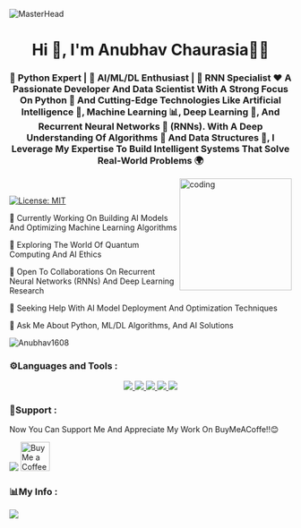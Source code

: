 ![MasterHead](https://repository-images.githubusercontent.com/588181932/e36ec678-7984-4cdd-8e4c-a3932772ff8e)
<h1 align="center">Hi 👋, I'm Anubhav Chaurasia🧑‍💻</h1>
<h3 align="center">🔹 Python Expert | 🤖 AI/ML/DL Enthusiast | 🔄 RNN Specialist
❤️ A Passionate Developer And Data Scientist With A Strong Focus On Python 🐍 And Cutting-Edge Technologies Like Artificial Intelligence 🤖, Machine Learning 📊, Deep Learning 🧠, And Recurrent Neural Networks 🔄 (RNNs). With A Deep Understanding Of Algorithms 🔢 And Data Structures 📐, I Leverage My Expertise To Build Intelligent Systems That Solve Real-World Problems 🌍
</h3>
<img align="right" alt="coding" length="200" width="200" src="https://cdn.dribbble.com/users/1162077/screenshots/3848914/programmer.gif"><br>

[![License: MIT](https://img.shields.io/badge/License-MIT-green.svg)](https://opensource.org/licenses/MIT)

🔭 Currently Working On Building AI Models And Optimizing Machine Learning Algorithms

🌱 Exploring The World Of Quantum Computing And AI Ethics

👯 Open To Collaborations On Recurrent Neural Networks (RNNs) And Deep Learning Research

🤝 Seeking Help With AI Model Deployment And Optimization Techniques

💬 Ask Me About Python, ML/DL Algorithms, And AI Solutions

<p align="left"> <img src="https://komarev.com/ghpvc/?username=Anubhav1608&label=Profile%20views&color=0e75b6&style=flat" alt="Anubhav1608" /> </p>

<h3 align="left">⚙️Languages and Tools :</h3>
<p align="center">
  <a href="https://skillicons.dev">
    <img src="https://skillicons.dev/icons?i=aiscript,androidstudio,arduino,bash,blender,bootstrap,azure&theme=dark" />
    <img src="https://skillicons.dev/icons?i=cpp,cloudflare,css,bots,fastapi,firebase,flask,flutter&theme=dark" />
    <img 
src="https://skillicons.dev/icons?i=gamemakerstudio,git,github,html,java,js&theme=dark" />
    <img src="https://skillicons.dev/icons?i=kotlin,linux,mongodb,mysql,nodejs,php,processing,pytorch,py,qt&theme=dark" />
    <img src="https://skillicons.dev/icons?i=raspberrypi,stackoverflow,selenium,tailwind,tensorflow&theme=dark" />
</a>
</p>

<h3 align="left">💌Support :</h3>
<p></p>Now You Can Support Me And Appreciate My Work On BuyMeACoffe!!😊</p>
<a href="https://www.buymeacoffee.com/durgaaisolutions"><img src="https://img.buymeacoffee.com/button-api/?text=Durgaai Solutions&emoji=🤖&slug=durgaaisolutions&button_colour=16a72e&font_colour=ffffff&font_family=Poppins&outline_colour=ffffff&coffee_colour=FFDD00" /></a>
<a href='https://ko-fi.com/X8X61D06RW' target='_blank'><img height='52' style='border:20px;height:52px;' src='https://storage.ko-fi.com/cdn/kofi3.png?v=6' border='20' alt='Buy Me a Coffee At ko-fi.com' /></a>

<h3 align="left">📊My Info :</h3>

![](https://github-profile-trophy.vercel.app/?username=Anubhav1608&theme=darkhub)

<!---
Anubhav1608/Anubhav1608 is a ✨ special ✨ repository because its `README.md` (this file) appears on your GitHub profile.
You can click the Preview link to take a look at your changes.
--->
